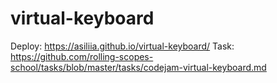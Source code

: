 # virtual-keyboard

Deploy: https://asiliia.github.io/virtual-keyboard/
Task: https://github.com/rolling-scopes-school/tasks/blob/master/tasks/codejam-virtual-keyboard.md
